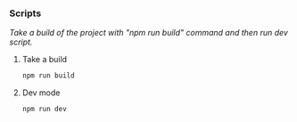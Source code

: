 ### Scripts

_Take a build of the project with "npm run build" command and then run dev script._

1. Take a build
   ```sh
   npm run build
   ```
2. Dev mode
   ```sh
   npm run dev
   ```
